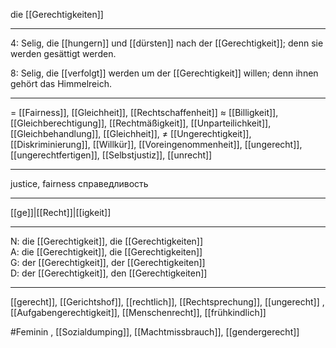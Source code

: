 die [[Gerechtigkeiten]]

---
4: Selig, die [[hungern]] und [[dürsten]] nach der [[Gerechtigkeit]]; denn sie werden gesättigt werden.

8: Selig, die [[verfolgt]] werden um der [[Gerechtigkeit]] willen; denn ihnen gehört das Himmelreich.


---
= [[Fairness]], [[Gleichheit]], [[Rechtschaffenheit]]
≈ [[Billigkeit]], [[Gleichberechtigung]], [[Rechtmäßigkeit]], [[Unparteilichkeit]], [[Gleichbehandlung]], [[Gleichheit]],
≠ [[Ungerechtigkeit]], [[Diskriminierung]], [[Willkür]], [[Voreingenommenheit]], [[ungerecht]], [[ungerechtfertigen]], [[Selbstjustiz]], [[unrecht]]

---
justice, fairness
справедливость

---
[[ge]]|[[Recht]]|[[igkeit]]

---
N: die [[Gerechtigkeit]], die [[Gerechtigkeiten]]  
A: die [[Gerechtigkeit]], die [[Gerechtigkeiten]]  
G: der [[Gerechtigkeit]], der [[Gerechtigkeiten]]  
D: der [[Gerechtigkeit]], den [[Gerechtigkeiten]]  

---
[[gerecht]], [[Gerichtshof]], [[rechtlich]], [[Rechtsprechung]], [[ungerecht]]
, [[Aufgabengerechtigkeit]], [[Menschenrecht]], [[frühkindlich]]


#Feminin , [[Sozialdumping]], [[Machtmissbrauch]], [[gendergerecht]]